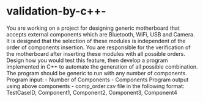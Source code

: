# validation-by-c++-
You are working on a project for designing generic motherboard that accepts external components which are Bluetooth, WiFi, USB and Camera. It is designed that the selection of these modules is independent of the order of components insertion. You are responsible for the verification of the motherboard after inserting these modules with all possible orders. Design how you would test this feature, then develop a program implemented in C++ to automate the generation of all possible combination. The program should be generic to run with any number of components. Program input: - Number of Components - Components Program output using above components - comp_order.csv file in the following format: TestCaseID, Component1, Component2, Component3, Component4
